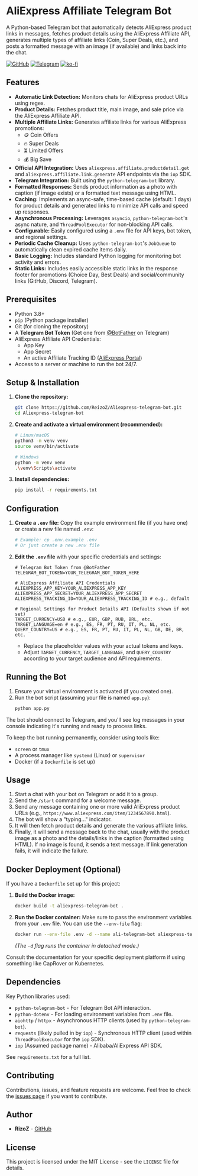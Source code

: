 # AliExpress Affiliate Telegram Bot

A Python-based Telegram bot that automatically detects AliExpress product links in messages, fetches product details using the AliExpress Affiliate API, generates multiple types of affiliate links (Coin, Super Deals, etc.), and posts a formatted message with an image (if available) and links back into the chat.

[![GitHub](https://img.shields.io/badge/GitHub-ReizoZ-blue?style=flat-square&logo=github)](https://github.com/ReizoZ) [![Telegram](https://img.shields.io/badge/Telegram-AliBot-blue?style=flat-square&logo=telegram)](https://t.me/Alixpress_discount_bot)  [![ko-fi](https://img.shields.io/badge/Buy%20me%20a%20Coffe%20-00bfa5?style=flat-square&logo=ko-fi)](https://ko-fi.com/reizoz)
<!-- Optional: Add a Telegram link badge if you have a public bot/channel -->
<!-- [![Telegram](https://img.shields.io/badge/Telegram-Bot%20Channel-blue?style=flat-square&logo=telegram)](https://t.me/YourBotOrChannelLink) -->

## Features

*   **Automatic Link Detection:** Monitors chats for AliExpress product URLs using regex.
*   **Product Details:** Fetches product title, main image, and sale price via the AliExpress Affiliate API.
*   **Multiple Affiliate Links:** Generates affiliate links for various AliExpress promotions:
    *   🪙 Coin Offers
    *   🔥 Super Deals
    *   ⏳ Limited Offers
    *   💰 Big Save
*   **Official API Integration:** Uses `aliexpress.affiliate.productdetail.get` and `aliexpress.affiliate.link.generate` API endpoints via the `iop` SDK.
*   **Telegram Integration:** Built using the `python-telegram-bot` library.
*   **Formatted Responses:** Sends product information as a photo with caption (if image exists) or a formatted text message using HTML.
*   **Caching:** Implements an async-safe, time-based cache (default: 1 days) for product details and generated links to minimize API calls and speed up responses.
*   **Asynchronous Processing:** Leverages `asyncio`, `python-telegram-bot`'s async nature, and `ThreadPoolExecutor` for non-blocking API calls.
*   **Configurable:** Easily configured using a `.env` file for API keys, bot token, and regional settings.
*   **Periodic Cache Cleanup:** Uses `python-telegram-bot`'s `JobQueue` to automatically clean expired cache items daily.
*   **Basic Logging:** Includes standard Python logging for monitoring bot activity and errors.
*   **Static Links:** Includes easily accessible static links in the response footer for promotions (Choice Day, Best Deals) and social/community links (GitHub, Discord, Telegram).

## Prerequisites

*   Python 3.8+
*   `pip` (Python package installer)
*   Git (for cloning the repository)
*   A **Telegram Bot Token** (Get one from [@BotFather](https://t.me/BotFather) on Telegram)
*   AliExpress Affiliate API Credentials:
    *   App Key
    *   App Secret
    *   An active Affiliate Tracking ID ([AliExpress Portal](https://portals.aliexpress.com/))
*   Access to a server or machine to run the bot 24/7.

## Setup & Installation

1.  **Clone the repository:**
    ```bash
    git clone https://github.com/ReizoZ/Aliexpress-telegram-bot.git
    cd Aliexpress-telegram-bot
    ```

2.  **Create and activate a virtual environment (recommended):**
    ```bash
    # Linux/macOS
    python3 -m venv venv
    source venv/bin/activate

    # Windows
    python -m venv venv
    .\venv\Scripts\activate
    ```

3.  **Install dependencies:**
    ```bash
    pip install -r requirements.txt
    ```
## Configuration

1.  **Create a `.env` file:**
    Copy the example environment file (if you have one) or create a new file named `.env`:
    ```bash
    # Example: cp .env.example .env
    # Or just create a new .env file
    ```

2.  **Edit the `.env` file** with your specific credentials and settings:
    ```dotenv
    # Telegram Bot Token from @BotFather
    TELEGRAM_BOT_TOKEN=YOUR_TELEGRAM_BOT_TOKEN_HERE

    # AliExpress Affiliate API Credentials
    ALIEXPRESS_APP_KEY=YOUR_ALIEXPRESS_APP_KEY
    ALIEXPRESS_APP_SECRET=YOUR_ALIEXPRESS_APP_SECRET
    ALIEXPRESS_TRACKING_ID=YOUR_ALIEXPRESS_TRACKING_ID # e.g., default

    # Regional Settings for Product Details API (Defaults shown if not set)
    TARGET_CURRENCY=USD # e.g., EUR, GBP, RUB, BRL, etc.
    TARGET_LANGUAGE=en # e.g., ES, FR, PT, RU, IT, PL, NL, etc.
    QUERY_COUNTRY=US # e.g., ES, FR, PT, RU, IT, PL, NL, GB, DE, BR, etc.

    ```
    *   Replace the placeholder values with your actual tokens and keys.
    *   Adjust `TARGET_CURRENCY`, `TARGET_LANGUAGE`, and `QUERY_COUNTRY` according to your target audience and API requirements.

## Running the Bot

1.  Ensure your virtual environment is activated (if you created one).
2.  Run the bot script (assuming your file is named `app.py`):
    ```bash
    python app.py
    ```

The bot should connect to Telegram, and you'll see log messages in your console indicating it's running and ready to process links.

To keep the bot running permanently, consider using tools like:
*   `screen` or `tmux`
*   A process manager like `systemd` (Linux) or `supervisor`
*   Docker (if a `Dockerfile` is set up)

## Usage

1.  Start a chat with your bot on Telegram or add it to a group.
2.  Send the `/start` command for a welcome message.
3.  Send any message containing one or more valid AliExpress product URLs (e.g., `https://www.aliexpress.com/item/1234567890.html`).
4.  The bot will show a "typing..." indicator.
5.  It will then fetch product details and generate the various affiliate links.
6.  Finally, it will send a message back to the chat, usually with the product image as a photo and the details/links in the caption (formatted using HTML). If no image is found, it sends a text message. If link generation fails, it will indicate the failure.

## Docker Deployment (Optional)

If you have a `Dockerfile` set up for this project:

1.  **Build the Docker image:**
    ```bash
    docker build -t aliexpress-telegram-bot .
    ```

2.  **Run the Docker container:**
    Make sure to pass the environment variables from your `.env` file. You can use the `--env-file` flag:
    ```bash
    docker run --env-file .env -d --name ali-telegram-bot aliexpress-telegram-bot
    ```
    *(The `-d` flag runs the container in detached mode.)*

Consult the documentation for your specific deployment platform if using something like CapRover or Kubernetes.

## Dependencies

Key Python libraries used:

*   `python-telegram-bot` - For Telegram Bot API interaction.
*   `python-dotenv` - For loading environment variables from `.env` file.
*   `aiohttp` / `httpx` - Asynchronous HTTP clients (used by `python-telegram-bot`).
*   `requests` (likely pulled in by `iop`) - Synchronous HTTP client (used within `ThreadPoolExecutor` for the `iop` SDK).
*   `iop` (Assumed package name) - Alibaba/AliExpress API SDK.

See `requirements.txt` for a full list.

## Contributing

Contributions, issues, and feature requests are welcome. Feel free to check the [issues page](https://github.com/ReizoZ/Aliexpress-telegram-bot.git/issues) if you want to contribute.

## Author

*   **RizoZ** - [GitHub](https://github.com/ReizoZ)

## License

This project is licensed under the MIT License - see the `LICENSE` file for details.
